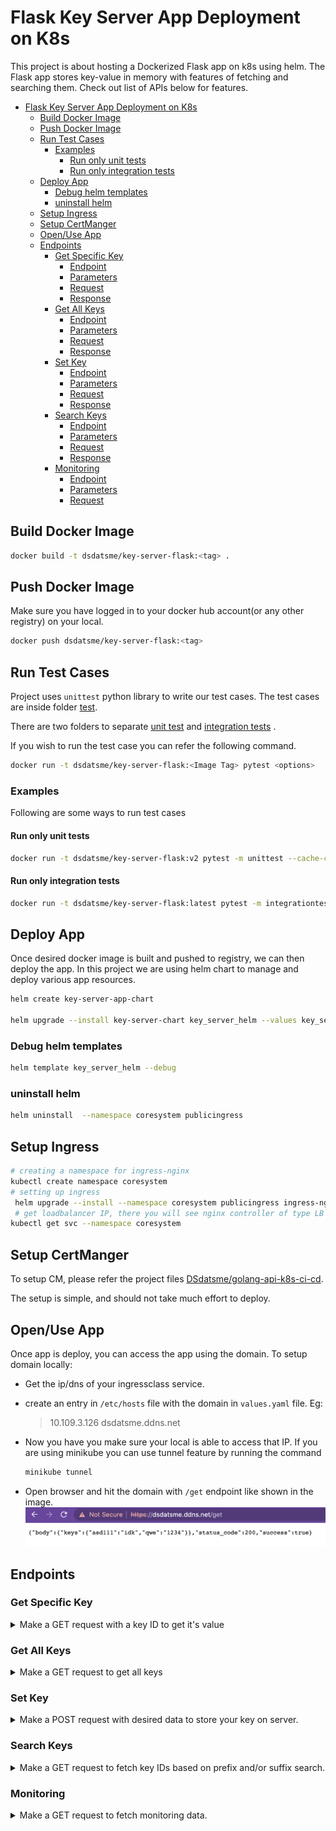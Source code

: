 # Flask Key Server App Deployment on K8s

This project is about hosting a Dockerized Flask app on k8s using helm.
The Flask app stores key-value in memory with features of fetching and searching them. Check out list of APIs below for features.

- [Flask Key Server App Deployment on K8s](#flask-key-server-app-deployment-on-k8s)
  - [Build Docker Image](#build-docker-image)
  - [Push Docker Image](#push-docker-image)
  - [Run Test Cases](#run-test-cases)
    - [Examples](#examples)
      - [Run only unit tests](#run-only-unit-tests)
      - [Run only integration tests](#run-only-integration-tests)
  - [Deploy App](#deploy-app)
    - [Debug helm templates](#debug-helm-templates)
    - [uninstall helm](#uninstall-helm)
  - [Setup Ingress](#setup-ingress)
  - [Setup CertManger](#setup-certmanger)
  - [Open/Use App](#openuse-app)
  - [Endpoints](#endpoints)
    - [Get Specific Key](#get-specific-key)
      - [Endpoint](#endpoint)
      - [Parameters](#parameters)
      - [Request](#request)
      - [Response](#response)
    - [Get All Keys](#get-all-keys)
      - [Endpoint](#endpoint-1)
      - [Parameters](#parameters-1)
      - [Request](#request-1)
      - [Response](#response-1)
    - [Set Key](#set-key)
      - [Endpoint](#endpoint-2)
      - [Parameters](#parameters-2)
      - [Request](#request-2)
      - [Response](#response-2)
    - [Search Keys](#search-keys)
      - [Endpoint](#endpoint-3)
      - [Parameters](#parameters-3)
      - [Request](#request-3)
      - [Response](#response-3)
    - [Monitoring](#monitoring)
      - [Endpoint](#endpoint-4)
      - [Parameters](#parameters-4)
      - [Request](#request-4)

## Build Docker Image

```bash
docker build -t dsdatsme/key-server-flask:<tag> .
```

## Push Docker Image

Make sure you have logged in to your docker hub account(or any other registry) on your local.

```bash
docker push dsdatsme/key-server-flask:<tag>
```

## Run Test Cases

Project uses `unittest` python library to write our test cases. The test cases are inside folder [test](./key_server_app/test).

There are two folders to separate [unit test](./key_server_app/test/unit_tests) and [integration tests](./key_server_app/test/integration_tests) .

If you wish to run the test case you can refer the following command.

```bash
docker run -t dsdatsme/key-server-flask:<Image Tag> pytest <options>
```

### Examples

Following are some ways to run test cases

#### Run only unit tests

```bash
docker run -t dsdatsme/key-server-flask:v2 pytest -m unittest --cache-clear --verbose --disable-warnings
```

#### Run only integration tests

```bash
docker run -t dsdatsme/key-server-flask:latest pytest -m integrationtest --cache-clear --verbose --disable-warnings
```

## Deploy App

Once desired docker image is built and pushed to registry, we can then deploy the app. In this project we are using helm chart to manage and deploy various app resources.

```bash
helm create key-server-app-chart

helm upgrade --install key-server-chart key_server_helm --values key_server_helm//values.yaml --namespace key-server-app --create-namespace --debug
```

### Debug helm templates

```bash
helm template key_server_helm --debug
```

### uninstall helm

```bash
helm uninstall  --namespace coresystem publicingress
```

## Setup Ingress

```bash
# creating a namespace for ingress-nginx
kubectl create namespace coresystem
# setting up ingress
 helm upgrade --install --namespace coresystem publicingress ingress-nginx/ingress-nginx -f ingress-nginx/ingress-values.yaml --debug
 # get loadbalancer IP, there you will see nginx controller of type LB
kubectl get svc --namespace coresystem
```

## Setup CertManger

To setup CM, please refer the project files  [DSdatsme/golang-api-k8s-ci-cd](https://github.com/DSdatsme/golang-api-k8s-ci-cd#cert-manager).

The setup is simple, and should not take much effort to deploy.

## Open/Use App

Once app is deploy, you can access the app using the domain.
To setup domain locally:

- Get the ip/dns of your ingressclass service.
- create an entry in `/etc/hosts` file with the domain in `values.yaml` file. Eg:
  > 10.109.3.126 dsdatsme.ddns.net
- Now you have you make sure your local is able to access that IP. If you are using minikube you can use tunnel feature by running the command 

  ```bash
  minikube tunnel
  ```

- Open browser and hit the domain with `/get` endpoint like shown in the image.
![GET call](/docs/get_all_keys.png)


## Endpoints

### Get Specific Key

<details>

<summary>Make a GET request with a key ID to get it's value</summary>

#### Endpoint

> GET /get/\<KEY ID>

#### Parameters

`KEY ID`: Pass the name of the key to URL endpoint.

#### Request

```bash
curl --location --request GET '<DOMAIN>/get/<KEY ID>'
```

Example:

```bash
curl --location --request GET 'https://dsadatsme.ddns.net/get/testkey'
```

#### Response

```json
{
  "body": {
      "value": "secretvalue"
  },
  "status_code": 200,
  "success": true
}
```

</details>

### Get All Keys

<details>

<summary>Make a GET request to get all keys</summary>

#### Endpoint

> GET /get

#### Parameters

No params required.

#### Request

```bash
curl --location --request GET '<DOMAIN>/get'
```

Example:

```bash
curl --location --request GET 'https://dsadatsme.ddns.net/get'
```

#### Response

```json
{
  "body": {
      "keys": {
          "key1": "idk",
          "key2": "passwd"
      }
  },
  "status_code": 200,
  "success": true
}
```

</details>

### Set Key

<details>

<summary>Make a POST request with desired data to store your key on server.</summary>

You can use this method to change the value of existing keys.

#### Endpoint

> POST /set

#### Parameters

`key_name`[REQUIRED]: Name/ID of the key.

`key_value`[REQUIRED]: Value of the key.

#### Request

```bash
curl --location --request POST 'https://<DOMAIN>/set' \
  --header 'Content-Type: application/json' \
  --data-raw '{
    "key_name": "<key_name>",
    "key_value": "<key_value>"
  }'
```

Example:

```bash
curl --location --request POST 'https://dsdatsme.ddns.net/set' \
  --header 'Content-Type: application/json' \
  --data-raw '{
      "key_name": "qwe",
      "key_value": "1234"
  }'
```

#### Response

```json
{
  "body": "Key created with ID qwe",
  "status_code": 201,
  "success": true
}  
```

</details>

### Search Keys

<details>

<summary>Make a GET request to fetch key IDs based on prefix and/or suffix search.</summary>

#### Endpoint

> GET /search?prefix=\<term>

> GET /search?suffix=\<term>
 
> GET /search?prefix=\<term1>&suffix=\<term2>

#### Parameters

> Atleast one parameter is required.

`prefix`: search based on prefix of the key name.

`suffix`: search based on suffix of the key name.

#### Request

```bash
curl --location --request GET 'https://<DOMAIN>/search?prefix=<prefixterm>'
```

Example:

```bash
curl --location --request GET 'https://dsdatsme.ddns.net/search?prefix=ke'
```

#### Response

```json
{
  "body": {
    "keys": ["key1", "key2"]
  },
  "status_code": 200,
  "success": true
}
```

</details>

### Monitoring

<details>

<summary>Make a GET request to fetch monitoring data.</summary>

This endpoint will be used by prometheus metrics scraper to get all the data from application.
#### Endpoint

> GET /metrics

#### Parameters

No parameters required.

#### Request

```bash
curl --location --request GET 'https://<DOMAIN>/metrics'
```
